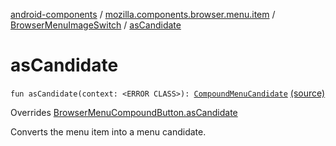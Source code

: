 [android-components](../../index.md) / [mozilla.components.browser.menu.item](../index.md) / [BrowserMenuImageSwitch](index.md) / [asCandidate](./as-candidate.md)

# asCandidate

`fun asCandidate(context: <ERROR CLASS>): `[`CompoundMenuCandidate`](../../mozilla.components.concept.menu.candidate/-compound-menu-candidate/index.md) [(source)](https://github.com/mozilla-mobile/android-components/blob/master/components/browser/menu/src/main/java/mozilla/components/browser/menu/item/BrowserMenuImageSwitch.kt#L46)

Overrides [BrowserMenuCompoundButton.asCandidate](../-browser-menu-compound-button/as-candidate.md)

Converts the menu item into a menu candidate.

